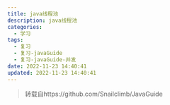 ```yaml
---
title: java线程池
description: java线程池
categories:
  - 学习
tags:
  - 复习
  - 复习-javaGuide
  - 复习-javaGuide-并发
date: 2022-11-23 14:40:41
updated: 2022-11-23 14:40:41
---
```


> 转载自https://github.com/Snailclimb/JavaGuide